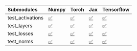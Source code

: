 | Submodules       | Numpy                                                                                                                           | Torch                                                                                                                           | Jax                                                                                                                             | Tensorflow                                                                                                                      |
|:-----------------|:--------------------------------------------------------------------------------------------------------------------------------|:--------------------------------------------------------------------------------------------------------------------------------|:--------------------------------------------------------------------------------------------------------------------------------|:--------------------------------------------------------------------------------------------------------------------------------|
| test_activations | <a href="https://github.com/unifyai/ivy/runs/8114223084?check_suite_focus=true" rel="noopener noreferrer" target="_blank">✅</a> | <a href="https://github.com/unifyai/ivy/runs/8114223664?check_suite_focus=true" rel="noopener noreferrer" target="_blank">✅</a> | <a href="https://github.com/unifyai/ivy/runs/8114224168?check_suite_focus=true" rel="noopener noreferrer" target="_blank">✅</a> | <a href="https://github.com/unifyai/ivy/runs/8114224694?check_suite_focus=true" rel="noopener noreferrer" target="_blank">✅</a> |
| test_layers      | <a href="https://github.com/unifyai/ivy/runs/8114223271?check_suite_focus=true" rel="noopener noreferrer" target="_blank">✅</a> | <a href="https://github.com/unifyai/ivy/runs/8114223780?check_suite_focus=true" rel="noopener noreferrer" target="_blank">✅</a> | <a href="https://github.com/unifyai/ivy/runs/8114224307?check_suite_focus=true" rel="noopener noreferrer" target="_blank">✅</a> | <a href="https://github.com/unifyai/ivy/runs/8114224838?check_suite_focus=true" rel="noopener noreferrer" target="_blank">✅</a> |
| test_losses      | <a href="https://github.com/unifyai/ivy/runs/8114223420?check_suite_focus=true" rel="noopener noreferrer" target="_blank">✅</a> | <a href="https://github.com/unifyai/ivy/runs/8114223901?check_suite_focus=true" rel="noopener noreferrer" target="_blank">✅</a> | <a href="https://github.com/unifyai/ivy/runs/8114224435?check_suite_focus=true" rel="noopener noreferrer" target="_blank">✅</a> | <a href="https://github.com/unifyai/ivy/runs/8114224980?check_suite_focus=true" rel="noopener noreferrer" target="_blank">✅</a> |
| test_norms       | <a href="https://github.com/unifyai/ivy/runs/8114223537?check_suite_focus=true" rel="noopener noreferrer" target="_blank">✅</a> | <a href="https://github.com/unifyai/ivy/runs/8114224017?check_suite_focus=true" rel="noopener noreferrer" target="_blank">✅</a> | <a href="https://github.com/unifyai/ivy/runs/8114224559?check_suite_focus=true" rel="noopener noreferrer" target="_blank">✅</a> | <a href="https://github.com/unifyai/ivy/runs/8114225116?check_suite_focus=true" rel="noopener noreferrer" target="_blank">✅</a> |